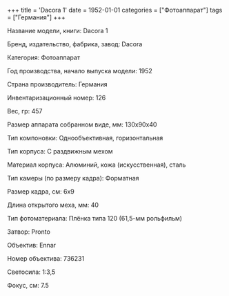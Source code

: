 +++
title = 'Dacora 1'
date = 1952-01-01
categories = ["Фотоаппарат"]
tags = ["Германия"]
+++

Название модели, книги: Dacora 1

Бренд, издательство, фабрика, завод: Dacora

Категория: Фотоаппарат

Год производства, начало выпуска модели: 1952

Страна производитель: Германия

Инвентаризационный номер: 126

Вес, гр: 457

Размер аппарата  собранном виде, мм: 130x90x40

Тип компоновки: Однообъективная, горизонтальная

Тип корпуса: С раздвижным мехом

Материал корпуса: Алюминий, кожа (искусственная), сталь

Тип камеры (по размеру кадра): Форматная

Размер кадра, см: 6х9

Длина открытого меха, мм: 40

Тип фотоматериала: Плёнка типа 120 (61,5-мм рольфильм)

Затвор: Pronto

Объектив: Ennar

Номер объектива: 736231

Светосила: 1:3,5

Фокус, см: 7.5

